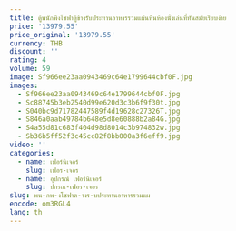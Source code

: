 ```yaml
---
title: ตู้พนักพิงโซฟาตู้ข้างรับประทานอาหารรวมแผ่นหินห้องนั่งเล่นที่ทันสมัยเรียบง่าย
price: '13979.55'
price_original: '13979.55'
currency: THB
discount: ''
rating: 4
volume: 59
image: Sf966ee23aa0943469c64e1799644cbf0F.jpg
images:
  - Sf966ee23aa0943469c64e1799644cbf0F.jpg
  - Sc88745b3eb2540d99e620d3c3b6f9f30t.jpg
  - S040bc9d71782447589f4d19628c27326T.jpg
  - S846a0aab49784b648e5d8e60888b2a84G.jpg
  - S4a55d81c683f404d98d8014c3b974832w.jpg
  - Sb36b5ff52f3c45cc82f8bb000a3f6eff9.jpg
video: ''
categories:
  - name: เฟอร์นิเจอร์
    slug: เฟอร-เจอร
  - name: อุปกรณ์ เฟอร์นิเจอร์
    slug: ปกรณ-เฟอร-เจอร
slug: พน-กพ-งโซฟาต-างร-บประทานอาหารรวมแผ
encode: om3RGL4
lang: th
---
```

  